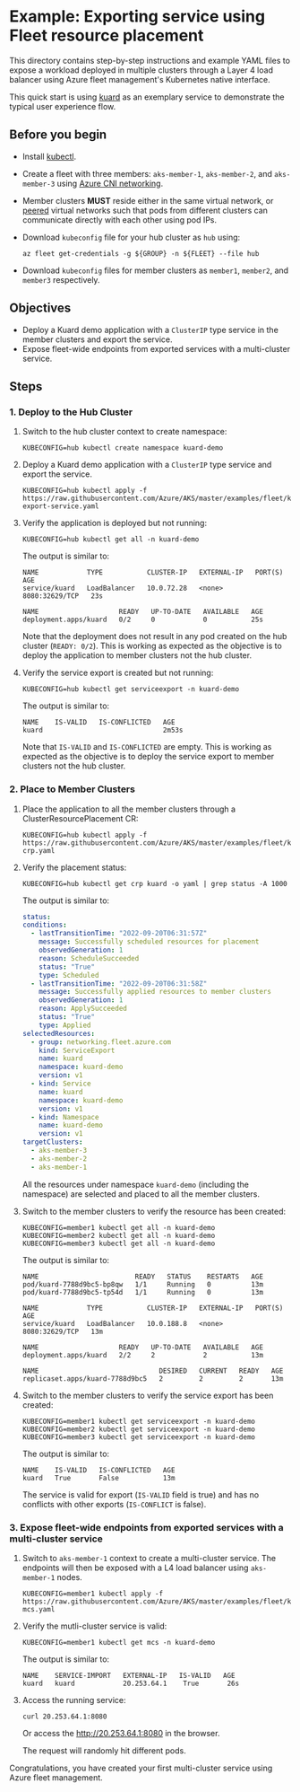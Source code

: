 # Example: Exporting service using Fleet resource placement

This directory contains step-by-step instructions and example YAML files to expose a workload deployed in multiple clusters through a Layer 4 load balancer using Azure fleet management's Kubernetes native interface.

This quick start is using [kuard](https://github.com/kubernetes-up-and-running/kuard) as an exemplary service to demonstrate the typical user experience flow.

## Before you begin
* Install [kubectl](https://kubernetes.io/docs/tasks/tools/).
* Create a fleet with three members: `aks-member-1`, `aks-member-2`, and `aks-member-3` using [Azure CNI networking](https://review.learn.microsoft.com/en-us/azure/aks/configure-azure-cni).
* Member clusters **MUST** reside either in the same virtual network, or [peered](https://docs.microsoft.com/en-us/azure/virtual-network/virtual-network-peering-overview) virtual networks such that pods from different clusters can communicate directly with each other using pod IPs.
* Download `kubeconfig` file for your hub cluster as `hub` using: 

  `az fleet get-credentials -g ${GROUP} -n ${FLEET} --file hub`
* Download `kubeconfig` files for member clusters as `member1`, `member2`, and `member3` respectively.

## Objectives
* Deploy a Kuard demo application with a `ClusterIP` type service in the member clusters and export the service.
* Expose fleet-wide endpoints from exported services with a multi-cluster service.

## Steps

### 1. Deploy to the Hub Cluster

1. Switch to the hub cluster context to create namespace:

   ```shell
   KUBECONFIG=hub kubectl create namespace kuard-demo
   ```

2. Deploy a Kuard demo application with a `ClusterIP` type service and export the service.

   ```shell
   KUBECONFIG=hub kubectl apply -f https://raw.githubusercontent.com/Azure/AKS/master/examples/fleet/kuard/kuard-export-service.yaml
   ```

3. Verify the application is deployed but not running:
   
   ```shell
   KUBECONFIG=hub kubectl get all -n kuard-demo
   ```

   The output is similar to:

   ```console
   NAME            TYPE           CLUSTER-IP   EXTERNAL-IP   PORT(S)          AGE
   service/kuard   LoadBalancer   10.0.72.28   <none>     8080:32629/TCP   23s

   NAME                    READY   UP-TO-DATE   AVAILABLE   AGE
   deployment.apps/kuard   0/2     0            0           25s
   ```
   Note that the deployment does not result in any pod created on the hub cluster (`READY: 0/2`).
   This is working as expected as the objective is to deploy the application to member clusters not the hub cluster.

4. Verify the service export is created but not running:
    ```shell
   KUBECONFIG=hub kubectl get serviceexport -n kuard-demo
   ```

   The output is similar to:

   ```console
   NAME    IS-VALID   IS-CONFLICTED   AGE
   kuard                              2m53s
   ```
   Note that `IS-VALID` and `IS-CONFLICTED` are empty. 
   This is working as expected as the objective is to deploy the service export to member clusters not the hub cluster.

### 2. Place to Member Clusters

1. Place the application to all the member clusters through a ClusterResourcePlacement CR:

    ```shell
   KUBECONFIG=hub kubectl apply -f https://raw.githubusercontent.com/Azure/AKS/master/examples/fleet/kuard/kuard-crp.yaml
   ```
   
2. Verify the placement status:

   ```shell
   KUBECONFIG=hub kubectl get crp kuard -o yaml | grep status -A 1000
   ```

   The output is similar to:

   ```yaml
   status:
   conditions:
     - lastTransitionTime: "2022-09-20T06:31:57Z"
       message: Successfully scheduled resources for placement
       observedGeneration: 1
       reason: ScheduleSucceeded
       status: "True"
       type: Scheduled
     - lastTransitionTime: "2022-09-20T06:31:58Z"
       message: Successfully applied resources to member clusters
       observedGeneration: 1
       reason: ApplySucceeded
       status: "True"
       type: Applied
   selectedResources:
     - group: networking.fleet.azure.com
       kind: ServiceExport
       name: kuard
       namespace: kuard-demo
       version: v1
     - kind: Service
       name: kuard
       namespace: kuard-demo
       version: v1
     - kind: Namespace
       name: kuard-demo
       version: v1
   targetClusters:
     - aks-member-3
     - aks-member-2
     - aks-member-1
   ```
   
    All the resources under namespace `kuard-demo` (including the namespace) are selected and placed to all the member clusters.

3. Switch to the member clusters to verify the resource has been created:

   ```shell
   KUBECONFIG=member1 kubectl get all -n kuard-demo
   KUBECONFIG=member2 kubectl get all -n kuard-demo
   KUBECONFIG=member3 kubectl get all -n kuard-demo
   ```

   The output is similar to:

   ```console
   NAME                        READY   STATUS    RESTARTS   AGE                  
   pod/kuard-7788d9bc5-bp8qw   1/1     Running   0          13m                  
   pod/kuard-7788d9bc5-tp54d   1/1     Running   0          13m

   NAME            TYPE           CLUSTER-IP   EXTERNAL-IP   PORT(S)          AGE
   service/kuard   LoadBalancer   10.0.188.8   <none>        8080:32629/TCP   13m

   NAME                    READY   UP-TO-DATE   AVAILABLE   AGE                  
   deployment.apps/kuard   2/2     2            2           13m

   NAME                              DESIRED   CURRENT   READY   AGE             
   replicaset.apps/kuard-7788d9bc5   2         2         2       13m
   ```
4. Switch to the member clusters to verify the service export has been created:
   
   ```shell
   KUBECONFIG=member1 kubectl get serviceexport -n kuard-demo
   KUBECONFIG=member2 kubectl get serviceexport -n kuard-demo
   KUBECONFIG=member3 kubectl get serviceexport -n kuard-demo
   ```

   The output is similar to:
   ```console
   NAME    IS-VALID   IS-CONFLICTED   AGE
   kuard   True       False           13m
   ```
   The service is valid for export (`IS-VALID` field is true) and has no conflicts with other exports (`IS-CONFLICT` is false).

### 3. Expose fleet-wide endpoints from exported services with a multi-cluster service

1. Switch to `aks-member-1` context to create a multi-cluster service. The endpoints will then be exposed with a L4 load balancer using `aks-member-1` nodes.

   ```shell
   KUBECONFIG=member1 kubectl apply -f https://raw.githubusercontent.com/Azure/AKS/master/examples/fleet/kuard/kuard-mcs.yaml
   ```

2. Verify the mutli-cluster service is valid:

   ```shell
   KUBECONFIG=member1 kubectl get mcs -n kuard-demo
   ```

   The output is similar to:

   ```console
   NAME    SERVICE-IMPORT   EXTERNAL-IP   IS-VALID   AGE
   kuard   kuard            20.253.64.1    True       26s
   ```
3. Access the running service:

   ```shell
   curl 20.253.64.1:8080
   ```
   Or access the http://20.253.64.1:8080 in the browser.

   The request will randomly hit different pods.

Congratulations, you have created your first multi-cluster service using Azure fleet management.
